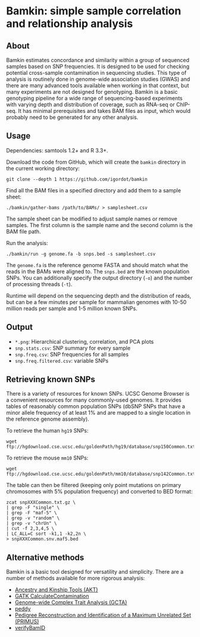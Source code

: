 # Bamkin: simple sample correlation and relationship analysis

## About

Bamkin estimates concordance and similarity within a group of sequenced samples based on SNP frequencies.
It is designed to be used for checking potential cross-sample contamination in sequencing studies.
This type of analysis is routinely done in genome-wide association studies (GWAS) and there are many advanced tools available when working in that context, but many experiments are not designed for genotyping.
Bamkin is a basic genotyping pipeline for a wide range of sequencing-based experiments with varying depth and distribution of coverage, such as RNA-seq or ChIP-seq.
It has minimal prerequisites and takes BAM files as input, which would probably need to be generated for any other analysis.

## Usage

Dependencies: samtools 1.2+ and R 3.3+.

Download the code from GitHub, which will create the `bamkin` directory in the current working directory:

```
git clone --depth 1 https://github.com/igordot/bamkin
```

Find all the BAM files in a specified directory and add them to a sample sheet:

```
./bamkin/gather-bams /path/to/BAMs/ > samplesheet.csv
```

The sample sheet can be modified to adjust sample names or remove samples.
The first column is the sample name and the second column is the BAM file path.

Run the analysis:

```
./bamkin/run -g genome.fa -b snps.bed -s samplesheet.csv
```

The `genome.fa` is the reference genome FASTA and should match what the reads in the BAMs were aligned to.
The `snps.bed` are the known population SNPs.
You can additionally specify the output directory (`-o`) and the number of processing threads (`-t`).

Runtime will depend on the sequencing depth and the distribution of reads, but can be a few minutes per sample for mammalian genomes with 10-50 million reads per sample and 1-5 million known SNPs.

## Output

* `*.png`: Hierarchical clustering, correlation, and PCA plots
* `snp.stats.csv`: SNP summary for every sample
* `snp.freq.csv`: SNP frequencies for all samples
* `snp.freq.filtered.csv`: variable SNPs

## Retrieving known SNPs

There is a variety of resources for known SNPs.
UCSC Genome Browser is a convenient resources for many commonly-used genomes.
It provides tables of reasonably common population SNPs (dbSNP SNPs that have a minor allele frequency of at least 1% and are mapped to a single location in the reference genome assembly).

To retrieve the human `hg19` SNPs:

```
wget ftp://hgdownload.cse.ucsc.edu/goldenPath/hg19/database/snp150Common.txt.gz
```

To retrieve the mouse `mm10` SNPs:

```
wget ftp://hgdownload.cse.ucsc.edu/goldenPath/mm10/database/snp142Common.txt.gz
```

The table can then be filtered (keeping only point mutations on primary chromosomes with 5% population frequency) and converted to BED format:

```
zcat snpXXXCommon.txt.gz \
| grep -F "single" \
| grep -F "maf-5" \
| grep -v "random" \
| grep -v "chrUn" \
| cut -f 2,3,4,5 \
| LC_ALL=C sort -k1,1 -k2,2n \
> snpXXXCommon.snv.maf5.bed
```

## Alternative methods

Bamkin is a basic tool designed for versatility and simplicity.
There are a number of methods available for more rigorous analysis:

* [Ancestry and Kinship Tools (AKT)](http://illumina.github.io/akt/)
* [GATK CalculateContamination](https://software.broadinstitute.org/gatk/documentation/tooldocs/current/org_broadinstitute_hellbender_tools_walkers_contamination_CalculateContamination.php)
* [Genome-wide Complex Trait Analysis (GCTA)](http://cnsgenomics.com/software/gcta/#Overview)
* [peddy](https://github.com/brentp/peddy)
* [Pedigree Reconstruction and Identification of a Maximum Unrelated Set (PRIMUS)](https://primus.gs.washington.edu/primusweb/res/documentation.html)
* [verifyBamID](https://genome.sph.umich.edu/wiki/VerifyBamID)

